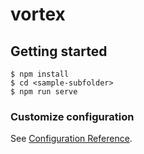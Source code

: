 # vortex



## Getting started
```
$ npm install
$ cd <sample-subfolder>
$ npm run serve
```

### Customize configuration
See [Configuration Reference](https://cli.vuejs.org/config/).
